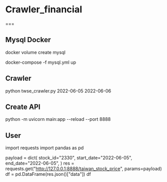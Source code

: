 # Crawler_financial
===



Mysql Docker
---

docker volume create mysql

docker-compose -f mysql.yml up

Crawler
---
python twse_crawler.py 2022-06-05 2022-06-06

Create API
---
python -m uvicorn main:app --reload --port 8888


User
---

import requests
import pandas as pd

payload = dict(
    stock_id="2330",
    start_date="2022-06-05",
    end_date="2022-06-05",
)
res = requests.get("http://127.0.0.1:8888/taiwan_stock_price", params=payload)
df = pd.DataFrame(res.json()["data"])
df

